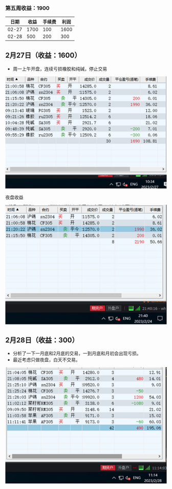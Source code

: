 ### 第五周收益：1900

| 日期  | 收益 | 手续费 | 利润 |
| ----- | ---- | ------ | ---- |
| 02-27 | 1700 | 100    | 1600 |
| 02-28 | 500  | 200    | 300  |



## 2月27日（收益：1600）

* 周一上午开盘，连续亏损橡胶和纯碱，停止交易

![20230227](../../images/202302/20230227.png)

夜盘收益

![20230224-夜盘](../../images/202302/20230224-夜盘.png)



## 2月28日（收益：300）

* 分析了一下一月底和2月底的交易，一到月底和月初会出现亏损。
* 最近考虑只做夜盘，白天不交易。

![20230228](../../images/202302/20230228.png)
